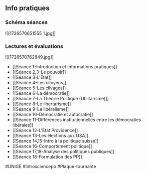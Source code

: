 ## Info pratiques
### Schéma séances
![[1726570651555 1.jpg]]
### Lectures et évaluations
![[1726570762849.jpg]]

- [[Séance 1-Introduction et informations pratiques]]
- [[Séance 2,3-Le pouvoir]]
- [[Séance 3-L'État]]
- [[Séance 4-Les citoyens]]
- [[Séance 5-Les clivages]]
- [[Séance 6-La démocratie]]
- [[Séance 7-La Théorie Politique (Utilitarisme)]]
- [[Séance 8-Le libertarisme]]
- [[Séance 9-Le libéralisme]]
- [[Séance 10-Démocratie et autocratie]]
- [[Séance 11-Différences institutionnelles entre les démocraties libérales]]
- [[Séance 12-L'État Providence]]
- [[Séance 13-Les élections aux USA]]
- [[Séance 14,15-Intro à la politique suisse]]
- [[Séance 16-Comportement politique]]
- [[Séance 17,18-Analyse des politiques publiques]]
- [[Séance 18-Formulation des PP]]

#UNIGE #Introsciencepo #Plaque-tournante